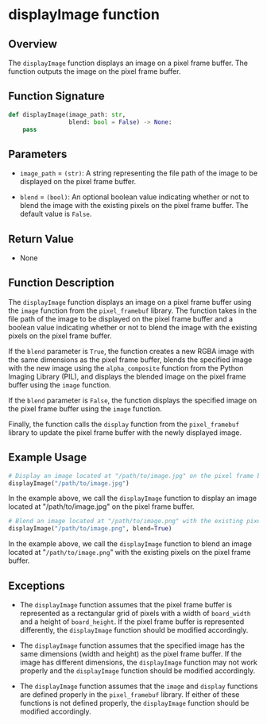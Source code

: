 # displayImage function

## Overview

The `displayImage` function displays an image on a pixel frame buffer. The function outputs the image on the pixel frame buffer.

## Function Signature

```python
def displayImage(image_path: str,
                 blend: bool = False) -> None:
    pass
```

## Parameters

- `image_path` = `(str)`: A string representing the file path of the image to be displayed on the pixel frame buffer.

- `blend` = `(bool)`: An optional boolean value indicating whether or not to blend the image with the existing pixels on the pixel frame buffer. The default value is `False`.

## Return Value

- None

## Function Description

The `displayImage` function displays an image on a pixel frame buffer using the `image` function from the `pixel_framebuf` library. The function takes in the file path of the image to be displayed on the pixel frame buffer and a boolean value indicating whether or not to blend the image with the existing pixels on the pixel frame buffer.

If the `blend` parameter is `True`, the function creates a new RGBA image with the same dimensions as the pixel frame buffer, blends the specified image with the new image using the `alpha_composite` function from the Python Imaging Library (PIL), and displays the blended image on the pixel frame buffer using the `image` function.

If the `blend` parameter is `False`, the function displays the specified image on the pixel frame buffer using the `image` function.

Finally, the function calls the `display` function from the `pixel_framebuf` library to update the pixel frame buffer with the newly displayed image.

## Example Usage

```py
# Display an image located at "/path/to/image.jpg" on the pixel frame buffer
displayImage("/path/to/image.jpg")
```

In the example above, we call the `displayImage` function to display an image located at "/path/to/image.jpg" on the pixel frame buffer.

```py
# Blend an image located at "/path/to/image.png" with the existing pixels on the pixel frame buffer
displayImage("/path/to/image.png", blend=True)
```

In the example above, we call the `displayImage` function to blend an image located at "`/path/to/image.png`" with the existing pixels on the pixel frame buffer.

## Exceptions

- The `displayImage` function assumes that the pixel frame buffer is represented as a rectangular grid of pixels with a width of `board_width` and a height of `board_height`. If the pixel frame buffer is represented differently, the `displayImage` function should be modified accordingly.

- The `displayImage` function assumes that the specified image has the same dimensions (width and height) as the pixel frame buffer. If the image has different dimensions, the `displayImage` function may not work properly and the `displayImage` function should be modified accordingly.

- The `displayImage` function assumes that the `image` and `display` functions are defined properly in the `pixel_framebuf` library. If either of these functions is not defined properly, the `displayImage` function should be modified accordingly.

